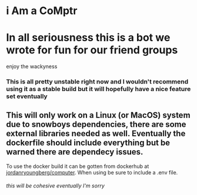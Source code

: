 # i Am a CoMptr

# In all seriousness this is a bot we wrote for fun for our friend groups 

enjoy the wackyness

### This is all pretty unstable right now and I wouldn't recommend using it as a stable build but it will hopefully have a nice feature set eventually


This will only work on a Linux (or MacOS) system due to snowboys dependencies, there are some external libraries needed as well. Eventually the dockerfile should include everything but be warned there are dependecy issues.
---
To use the docker build it can be gotten from dockerhub at [jordanryoungberg/computer](https://hub.docker.com/r/jordanryoungberg/computer). When using be sure to include a .env file.

###### this will be cohesive eventually I'm sorry